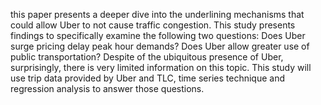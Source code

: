 

this paper presents a deeper dive into the underlining mechanisms that could allow Uber to not cause traffic congestion. This study presents findings to specifically examine the following two questions: Does Uber surge pricing delay peak hour demands? Does Uber allow greater use of public transportation?  Despite of the ubiquitous presence of Uber, surprisingly, there is very limited information on this topic. This study will use trip data provided by Uber and TLC, time series technique and regression analysis to answer those questions. 


